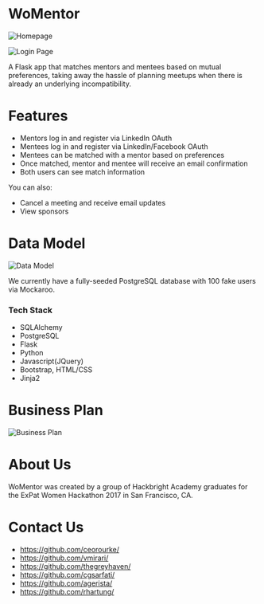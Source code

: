 # WoMentor

![Homepage](/static/img/homePage.png)

![Login Page](/static/img/login.png)

A Flask app that matches mentors and mentees based on mutual preferences, taking away the hassle of planning meetups when there is already an underlying incompatibility.

# Features

  - Mentors log in and register via LinkedIn OAuth
  - Mentees log in and register via LinkedIn/Facebook OAuth
  - Mentees can be matched with a mentor based on preferences
  - Once matched, mentor and mentee will receive an email confirmation
  - Both users can see match information
 
You can also:
  - Cancel a meeting and receive email updates
  - View sponsors

# Data Model

![Data Model](/static/img/dataBase.png)

We currently have a fully-seeded PostgreSQL database with 100 fake users via Mockaroo. 

### Tech Stack
- SQLAlchemy
- PostgreSQL
- Flask
- Python
- Javascript(JQuery)
- Bootstrap, HTML/CSS
- Jinja2

# Business Plan

![Business Plan](/static/img/businessPlan.png)

# About Us

WoMentor was created by a group of Hackbright Academy graduates for the ExPat Women Hackathon 2017 in San Francisco, CA.

# Contact Us

- https://github.com/ceorourke/
- https://github.com/vmirari/
- https://github.com/thegreyhaven/
- https://github.com/cgsarfati/
- https://github.com/agerista/
- https://github.com/rhartung/
